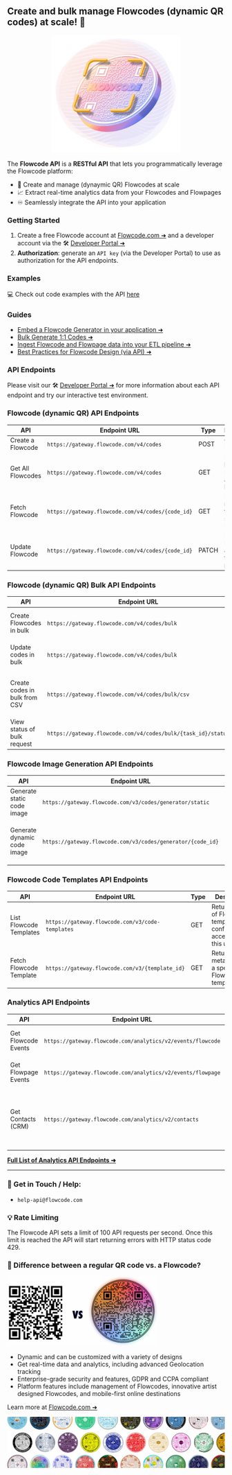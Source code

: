 ## Create and bulk manage Flowcodes (dynamic QR codes) at scale! 🚀

<p align="center">
  <img width="300px"src="flowcode_logo.png"/>
</p>

The **Flowcode API** is a **RESTful API** that lets you programmatically leverage the Flowcode platform:

* 🚀 Create and manage (dynaymic QR) Flowcodes at scale
* 📈 Extract real-time analytics data from your Flowcodes and Flowpages
* ♾️ Seamlessly integrate the API into your application

### Getting Started

1. Create a free Flowcode account at [Flowcode.com ➜](https://flowcode.com/) and a developer account via the 🛠️ [Developer Portal ➜](https://developer.flowcode.com/)
2. **Authorization**: generate an `API key` (via the Developer Portal) to use as authorization for the API endpoints.

### Examples

💻 Check out code examples with the API [here](examples)

### Guides

* [Embed a Flowcode Generator in your application ➜](https://developer.flowcode.com/guides/embed-a-flowcode-generator)
* [Bulk Generate 1:1 Codes ➜](https://developer.flowcode.com/guides/bulk-generate-codes)
* [Ingest Flowcode and Flowpage data into your ETL pipeline ➜](https://developer.flowcode.com/guides/ingest-analytics-data)
* [Best Practices for Flowcode Design (via API) ➜](https://developer.flowcode.com/guides/flowcode-api-design-guidelines)

### API Endpoints

Please visit our 🛠️ [Developer Portal ➜](https://developer.flowcode.com/) for more information about each API endpoint and try our interactive test environment.

### Flowcode (dynamic QR) API Endpoints

| API               | Endpoint URL                                        | Type  | Description                                          |
| ----------------- | --------------------------------------------------- | ----- | ---------------------------------------------------- |
| Create a Flowcode | `https://gateway.flowcode.com/v4/codes`           | POST  | Creates a Flowcode                                   |
| Get All Flowcodes | `https://gateway.flowcode.com/v4/codes`           | GET   | Returns a list of Flowcodes accessible by this user  |
| Fetch Flowcode    | `https://gateway.flowcode.com/v4/codes/{code_id}` | GET   | Returns metadata for a specified Flowcode            |
| Update Flowcode   | `https://gateway.flowcode.com/v4/codes/{code_id}` | PATCH | Updates a Flowcode according to specified parameters |

### Flowcode (dynamic QR) Bulk API Endpoints

| API                           | Endpoint URL                                                    | Type | Description                                                  |
| ----------------------------- | --------------------------------------------------------------- | ---- | ------------------------------------------------------------ |
| Create Flowcodes in bulk      | `https://gateway.flowcode.com/v4/codes/bulk`                  | POST | Create codes in bulk using a single request                  |
| Update codes in bulk          | `https://gateway.flowcode.com/v4/codes/bulk`                  | PUT  | Update codes in bulk using a single request                  |
| Create codes in bulk from CSV | `https://gateway.flowcode.com/v4/codes/bulk/csv`              | POST | Create codes in bulk from CSV (comma-separated values) input |
| View status of bulk request   | `https://gateway.flowcode.com/v4/codes/bulk/{task_id}/status` | GET  | View the status of an asynchronous bulk request              |

### Flowcode Image Generation API Endpoints

| API                         | Endpoint URL                                                  | Type | Description                                                 |
| --------------------------- | ------------------------------------------------------------- | ---- | ----------------------------------------------------------- |
| Generate static code image  | `https://gateway.flowcode.com/v3/codes/generator/static`    | GET  | Generate a static Flowcode image                            |
| Generate dynamic code image | `https://gateway.flowcode.com/v3/codes/generator/{code_id}` | GET  | Generate a dynamic Flowcode image from an existing Flowcode |

### Flowcode Code Templates API Endpoints

| API                     | Endpoint URL                                       | Type | Description                                                                |
| ----------------------- | -------------------------------------------------- | ---- | -------------------------------------------------------------------------- |
| List Flowcode Templates | `https://gateway.flowcode.com/v3/code-templates` | GET  | Returns a list of Flowcode template configurations accessible by this user |
| Fetch Flowcode Template | `https://gateway.flowcode.com/v3/{template_id}`  | GET  | Returns metadata for a specified Flowcode template                         |

### Analytics API Endpoints

| API                 | Endpoint URL                                                  | Type | Description                                                       |
| ------------------- | ------------------------------------------------------------- | ---- | ----------------------------------------------------------------- |
| Get Flowcode Events | `https://gateway.flowcode.com/analytics/v2/events/flowcode` | GET  | Get events for all of your Flowcodes                              |
| Get Flowpage Events | `https://gateway.flowcode.com/analytics/v2/events/flowpage` | GET  | Get events for all of your Flowpages                              |
| Get Contacts (CRM)  | `https://gateway.flowcode.com/analytics/v2/contacts`        | GET  | Get contact info submitted on Flowpages for a specific date range |

[**Full List of Analytics API Endpoints ➜**](https://developer.flowcode.com/)

---

### 🤝 Get in Touch / Help:

- `help-api@flowcode.com`

### 💡 Rate Limiting

The Flowcode API sets a limit of 100 API requests per second. Once this limit is reached the API will start returning errors with HTTP status code 429.

### 💫 Difference between a regular QR code vs. a Flowcode?

<p>
  <img width="350px"src="flowcode_qr_diff.png"/>
</p>

* Dynamic and can be customized with a variety of designs
* Get real-time data and analytics, including advanced Geolocation tracking
* Enterprise-grade security and features, GDPR and CCPA compliant
* Platform features include management of Flowcodes, innovative artist designed Flowcodes, and mobile-first online destinations

Learn more at [Flowcode.com ➜](https://www.flowcode.com/)

![flowcode_examples](flowcode_examples.png)
